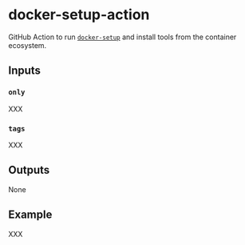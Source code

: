 # docker-setup-action

GitHub Action to run [`docker-setup`](https://github.com/nicholasdille/docker-setup) and install tools from the container ecosystem.

## Inputs

### `only`

XXX

### `tags`

XXX

## Outputs

None

## Example

XXX

